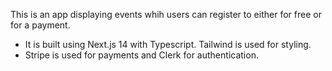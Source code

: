 This is an app displaying events whih users can register to either for free or for a payment.

- It is built using Next.js 14 with Typescript. Tailwind is used for styling.
- Stripe is used for payments and Clerk for authentication.
